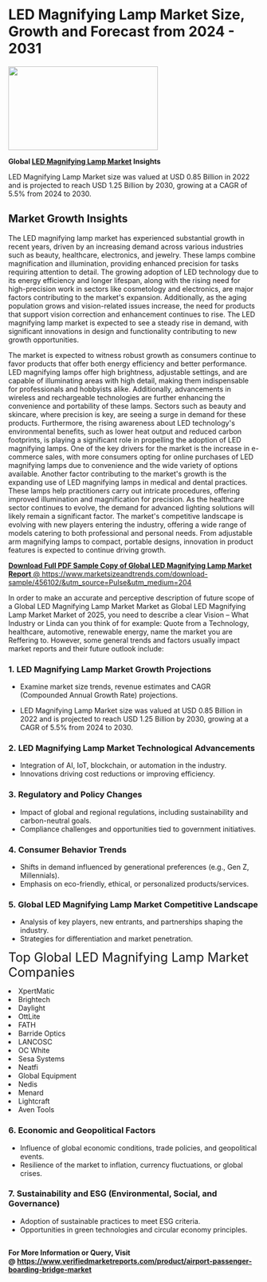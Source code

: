 <H1>LED Magnifying Lamp Market Size, Growth and Forecast from 2024 - 2031</H1><img class="aligncenter size-medium wp-image-584254" src="https://thirdeyenews.in/wp-content/uploads/2024/09/Global-Market-Research-300x168.jpeg" alt="" width="300" height="168" /><p><strong>Global&nbsp;<a href="https://www.marketsizeandtrends.com/download-sample/456102/&amp;utm_source=Pulse&amp;utm_medium=204">LED Magnifying Lamp Market</a> Insights</strong></p><p>LED Magnifying Lamp Market size was valued at USD 0.85 Billion in 2022 and is projected to reach USD 1.25 Billion by 2030, growing at a CAGR of 5.5% from 2024 to 2030.</p><p><h2>Market Growth Insights</h2> <p>The LED magnifying lamp market has experienced substantial growth in recent years, driven by an increasing demand across various industries such as beauty, healthcare, electronics, and jewelry. These lamps combine magnification and illumination, providing enhanced precision for tasks requiring attention to detail. The growing adoption of LED technology due to its energy efficiency and longer lifespan, along with the rising need for high-precision work in sectors like cosmetology and electronics, are major factors contributing to the market's expansion. Additionally, as the aging population grows and vision-related issues increase, the need for products that support vision correction and enhancement continues to rise. The LED magnifying lamp market is expected to see a steady rise in demand, with significant innovations in design and functionality contributing to new growth opportunities.</p> <p><a href="#"></a></p> <p>The market is expected to witness robust growth as consumers continue to favor products that offer both energy efficiency and better performance. LED magnifying lamps offer high brightness, adjustable settings, and are capable of illuminating areas with high detail, making them indispensable for professionals and hobbyists alike. Additionally, advancements in wireless and rechargeable technologies are further enhancing the convenience and portability of these lamps. Sectors such as beauty and skincare, where precision is key, are seeing a surge in demand for these products. Furthermore, the rising awareness about LED technology's environmental benefits, such as lower heat output and reduced carbon footprints, is playing a significant role in propelling the adoption of LED magnifying lamps. One of the key drivers for the market is the increase in e-commerce sales, with more consumers opting for online purchases of LED magnifying lamps due to convenience and the wide variety of options available. Another factor contributing to the market's growth is the expanding use of LED magnifying lamps in medical and dental practices. These lamps help practitioners carry out intricate procedures, offering improved illumination and magnification for precision. As the healthcare sector continues to evolve, the demand for advanced lighting solutions will likely remain a significant factor. The market's competitive landscape is evolving with new players entering the industry, offering a wide range of models catering to both professional and personal needs. From adjustable arm magnifying lamps to compact, portable designs, innovation in product features is expected to continue driving growth. <p><a href="#"></p><p><span class=""><strong>Download Full PDF Sample Copy of Global LED Magnifying Lamp Market Report</strong> @ <a href="https://www.marketsizeandtrends.com/download-sample/456102/&amp;utm_source=Pulse&amp;utm_medium=204" target="_blank">https://www.marketsizeandtrends.com/download-sample/456102/&amp;utm_source=Pulse&amp;utm_medium=204</a></span></p><p>In order to make an accurate and perceptive description of future scope of a Global&nbsp;LED Magnifying Lamp Market Market as Global&nbsp;LED Magnifying Lamp Market Market of 2025, you need to describe a clear Vision &ndash; What Industry or Linda can you think of for example: Quote from a Technology, healthcare, automotive, renewable energy, name the market you are Reffering to. However, some general trends and factors usually impact market reports and their future outlook include:</p><h3>1.&nbsp;<strong>LED Magnifying Lamp Market Growth Projections</strong></h3><ul><li>Examine market size trends, revenue estimates and CAGR (Compounded Annual Growth Rate) projections.</li><li><p>LED Magnifying Lamp Market size was valued at USD 0.85 Billion in 2022 and is projected to reach USD 1.25 Billion by 2030, growing at a CAGR of 5.5% from 2024 to 2030.</p></li></ul><h3>2.&nbsp;<strong>LED Magnifying Lamp Market Technological Advancements</strong></h3><ul><li>Integration of AI, IoT, blockchain, or automation in the industry.</li><li>Innovations driving cost reductions or improving efficiency.</li></ul><h3>3.&nbsp;<strong>Regulatory and Policy Changes</strong></h3><ul><li>Impact of global and regional regulations, including sustainability and carbon-neutral goals.</li><li>Compliance challenges and opportunities tied to government initiatives.</li></ul><h3>4.&nbsp;<strong>Consumer Behavior Trends</strong></h3><ul><li>Shifts in demand influenced by generational preferences (e.g., Gen Z, Millennials).</li><li>Emphasis on eco-friendly, ethical, or personalized products/services.</li></ul><h3>5.&nbsp;<strong>Global LED Magnifying Lamp Market Competitive Landscape</strong></h3><ul><li>Analysis of key players, new entrants, and partnerships shaping the industry.</li><li>Strategies for differentiation and market penetration.</li></ul><p data-pm-slice="1 1 []"><span style="color: inherit; font-family: inherit; font-size: 25px;">Top Global LED Magnifying Lamp Market Companies</span></p><div class="" data-test-id=""><p><li>XpertMatic</li><li> Brightech</li><li> Daylight</li><li> OttLite</li><li> FATH</li><li> Barride Optics</li><li> LANCOSC</li><li> OC White</li><li> Sesa Systems</li><li> Neatfi</li><li> Global Equipment</li><li> Nedis</li><li> Menard</li><li> Lightcraft</li><li> Aven Tools</li></p></div><h3>6.&nbsp;<strong>Economic and Geopolitical Factors</strong></h3><ul><li>Influence of global economic conditions, trade policies, and geopolitical events.</li><li>Resilience of the market to inflation, currency fluctuations, or global crises.</li></ul><h3>7.&nbsp;<strong>Sustainability and ESG (Environmental, Social, and Governance)</strong></h3><ul><li>Adoption of sustainable practices to meet ESG criteria.</li><li>Opportunities in green technologies and circular economy principles.</li></ul><h2><strong style="font-size: 14px;">For More Information or Query, Visit @&nbsp;</strong><a style="background-color: #ffffff; font-size: 14px;" href="https://www.marketsizeandtrends.com/report/led-magnifying-lamp-market/" target="_blank">https://www.verifiedmarketreports.com/product/airport-passenger-boarding-bridge-market</a></h2>
